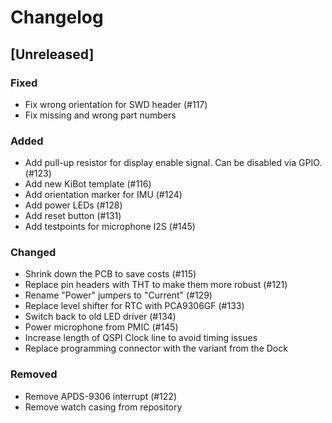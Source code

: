 # Changelog

## [Unreleased]

### Fixed

- Fix wrong orientation for SWD header (#117)
- Fix missing and wrong part numbers

### Added

- Add pull-up resistor for display enable signal. Can be disabled via GPIO. (#123)
- Add new KiBot template (#116)
- Add orientation marker for IMU (#124)
- Add power LEDs (#128)
- Add reset button (#131)
- Add testpoints for microphone I2S (#145)

### Changed

- Shrink down the PCB to save costs (#115)
- Replace pin headers with THT to make them more robust (#121)
- Rename "Power" jumpers to "Current" (#129)
- Replace level shifter for RTC with PCA9306GF (#133)
- Switch back to old LED driver (#134)
- Power microphone from PMIC (#145)
- Increase length of QSPI Clock line to avoid timing issues
- Replace programming connector with the variant from the Dock

### Removed

- Remove APDS-9306 interrupt (#122)
- Remove watch casing from repository
